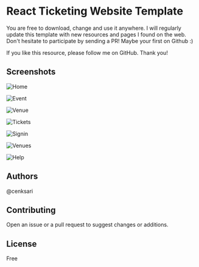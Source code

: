 # React Ticketing Website Template

You are free to download, change and use it anywhere. I will regularly update this template with new resources and pages I found on the web. Don't hesitate to participate by sending a PR! Maybe your first on Github :)

If you like this resource, please follow me on GitHub. Thank you!

## Screenshots

![Home](https://raw.githubusercontent.com/cenksari/react-ticketing-website-template/master/screenshots/home.png)

![Event](https://raw.githubusercontent.com/cenksari/react-ticketing-website-template/master/screenshots/event.png)

![Venue](https://raw.githubusercontent.com/cenksari/react-ticketing-website-template/master/screenshots/venue.png)

![Tickets](https://raw.githubusercontent.com/cenksari/react-ticketing-website-template/master/screenshots/tickets.png)

![Signin](https://raw.githubusercontent.com/cenksari/react-ticketing-website-template/master/screenshots/signin.png)

![Venues](https://raw.githubusercontent.com/cenksari/react-ticketing-website-template/master/screenshots/venues.png)

![Help](https://raw.githubusercontent.com/cenksari/react-ticketing-website-template/master/screenshots/help.png)

## Authors

@cenksari

## Contributing

Open an issue or a pull request to suggest changes or additions.

## License

Free
